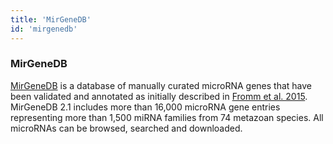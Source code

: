 ```yaml
---
title: 'MirGeneDB'
id: 'mirgenedb'
---
```

### MirGeneDB
[MirGeneDB](https://mirgenedb.org) is a database of manually curated microRNA genes that have been validated and annotated as initially described in [Fromm et al. 2015](http://www.annualreviews.org/doi/abs/10.1146/annurev-genet-120213-092023). MirGeneDB 2.1 includes more than 16,000 microRNA gene entries representing more than 1,500 miRNA families from 74 metazoan species. All microRNAs can be browsed, searched and downloaded.

